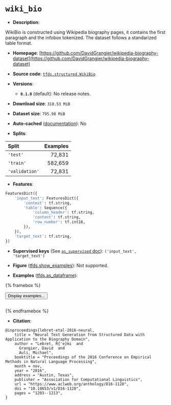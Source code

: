 <div itemscope itemtype="http://schema.org/Dataset">
  <div itemscope itemprop="includedInDataCatalog" itemtype="http://schema.org/DataCatalog">
    <meta itemprop="name" content="TensorFlow Datasets" />
  </div>
  <meta itemprop="name" content="wiki_bio" />
  <meta itemprop="description" content="WikiBio is constructed using Wikipedia biography pages, it contains the first&#10;paragraph and the infobox tokenized.&#10;The dataset follows a standarized table format.&#10;&#10;To use this dataset:&#10;&#10;```python&#10;import tensorflow_datasets as tfds&#10;&#10;ds = tfds.load(&#x27;wiki_bio&#x27;, split=&#x27;train&#x27;)&#10;for ex in ds.take(4):&#10;  print(ex)&#10;```&#10;&#10;See [the guide](https://www.tensorflow.org/datasets/overview) for more&#10;informations on [tensorflow_datasets](https://www.tensorflow.org/datasets).&#10;&#10;" />
  <meta itemprop="url" content="https://www.tensorflow.org/datasets/catalog/wiki_bio" />
  <meta itemprop="sameAs" content="https://github.com/DavidGrangier/wikipedia-biography-dataset" />
  <meta itemprop="citation" content="@inproceedings{lebret-etal-2016-neural,&#10;    title = &quot;Neural Text Generation from Structured Data with Application to the Biography Domain&quot;,&#10;    author = &quot;Lebret, R{&#x27;e}mi  and&#10;      Grangier, David  and&#10;      Auli, Michael&quot;,&#10;    booktitle = &quot;Proceedings of the 2016 Conference on Empirical Methods in Natural Language Processing&quot;,&#10;    month = nov,&#10;    year = &quot;2016&quot;,&#10;    address = &quot;Austin, Texas&quot;,&#10;    publisher = &quot;Association for Computational Linguistics&quot;,&#10;    url = &quot;https://www.aclweb.org/anthology/D16-1128&quot;,&#10;    doi = &quot;10.18653/v1/D16-1128&quot;,&#10;    pages = &quot;1203--1213&quot;,&#10;}" />
</div>

# `wiki_bio`


*   **Description**:

WikiBio is constructed using Wikipedia biography pages, it contains the first
paragraph and the infobox tokenized. The dataset follows a standarized table
format.

*   **Homepage**:
    [https://github.com/DavidGrangier/wikipedia-biography-dataset](https://github.com/DavidGrangier/wikipedia-biography-dataset)

*   **Source code**:
    [`tfds.structured.WikiBio`](https://github.com/tensorflow/datasets/tree/master/tensorflow_datasets/structured/wiki_bio.py)

*   **Versions**:

    *   **`0.1.0`** (default): No release notes.

*   **Download size**: `318.53 MiB`

*   **Dataset size**: `795.98 MiB`

*   **Auto-cached**
    ([documentation](https://www.tensorflow.org/datasets/performances#auto-caching)):
    No

*   **Splits**:

Split          | Examples
:------------- | -------:
`'test'`       | 72,831
`'train'`      | 582,659
`'validation'` | 72,831

*   **Features**:

```python
FeaturesDict({
    'input_text': FeaturesDict({
        'context': tf.string,
        'table': Sequence({
            'column_header': tf.string,
            'content': tf.string,
            'row_number': tf.int16,
        }),
    }),
    'target_text': tf.string,
})
```

*   **Supervised keys** (See
    [`as_supervised` doc](https://www.tensorflow.org/datasets/api_docs/python/tfds/load#args)):
    `('input_text', 'target_text')`

*   **Figure**
    ([tfds.show_examples](https://www.tensorflow.org/datasets/api_docs/python/tfds/visualization/show_examples)):
    Not supported.

*   **Examples**
    ([tfds.as_dataframe](https://www.tensorflow.org/datasets/api_docs/python/tfds/as_dataframe)):

<!-- mdformat off(HTML should not be auto-formatted) -->

{% framebox %}

<button id="displaydataframe">Display examples...</button>
<div id="dataframecontent" style="overflow-x:scroll"></div>
<script src="https://www.gstatic.com/external_hosted/jquery2.min.js"></script>
<script>
var url = "https://storage.googleapis.com/tfds-data/visualization/dataframe/wiki_bio-0.1.0.html";
$(document).ready(() => {
  $("#displaydataframe").click((event) => {
    // Disable the button after clicking (dataframe loaded only once).
    $("#displaydataframe").prop("disabled", true);

    // Pre-fetch and display the content
    $.get(url, (data) => {
      $("#dataframecontent").html(data);
    }).fail(() => {
      $("#dataframecontent").html(
        'Error loading examples. If the error persist, please open '
        + 'a new issue.'
      );
    });
  });
});
</script>

{% endframebox %}

<!-- mdformat on -->

*   **Citation**:

```
@inproceedings{lebret-etal-2016-neural,
    title = "Neural Text Generation from Structured Data with Application to the Biography Domain",
    author = "Lebret, R{'e}mi  and
      Grangier, David  and
      Auli, Michael",
    booktitle = "Proceedings of the 2016 Conference on Empirical Methods in Natural Language Processing",
    month = nov,
    year = "2016",
    address = "Austin, Texas",
    publisher = "Association for Computational Linguistics",
    url = "https://www.aclweb.org/anthology/D16-1128",
    doi = "10.18653/v1/D16-1128",
    pages = "1203--1213",
}
```

